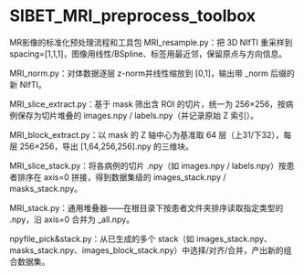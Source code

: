 # SIBET_MRI_preprocess_toolbox
MR影像的标准化预处理流程和工具包
MRI_resample.py：把 3D NIfTI 重采样到 spacing=[1,1,1]，图像用线性/BSpline、标签用最近邻，保留原点与方向信息。

MRI_norm.py：对体数据逐层 z-norm并线性缩放到 [0,1]，输出带 _norm 后缀的新 NIfTI。

MRI_slice_extract.py：基于 mask 筛出含 ROI 的切片，统一为 256×256，按病例保存为切片堆叠的 images.npy / labels.npy（并记录原始 Z 索引）。

MRI_block_extract.py：以 mask 的 Z 轴中心为基准取 64 层（上31/下32），每层 256×256，导出 [1,64,256,256].npy 的三维块。

MRI_slice_stack.py：将各病例的切片 .npy（如 images.npy / labels.npy）按患者排序在 axis=0 拼接，得到数据集级的 images_stack.npy / masks_stack.npy。

MRI_stack.py：通用堆叠器——在根目录下按患者文件夹排序读取指定类型的 .npy，沿 axis=0 合并为 <type>_all.npy。

npyfile_pick&stack.py：从已生成的多个 stack（如 images_stack.npy、masks_stack.npy、images_block_stack.npy）中选择/对齐/合并，产出新的组合数据集。
